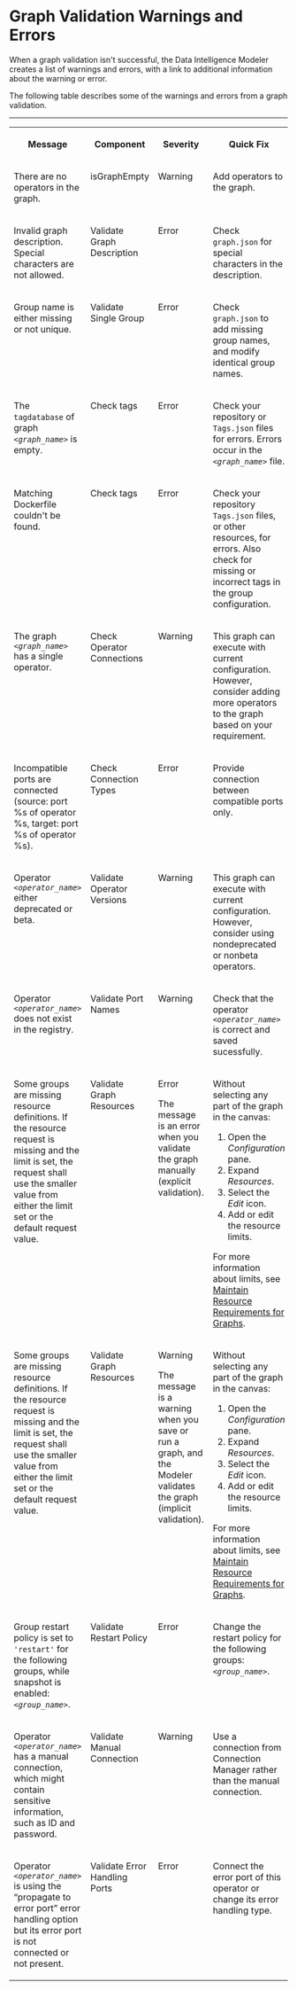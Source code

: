 <!-- loio72d5fa178d804ac9a56f0295814c5bd2 -->

# Graph Validation Warnings and Errors

When a graph validation isn't successful, the Data Intelligence Modeler creates a list of warnings and errors, with a link to additional information about the warning or error.

The following table describes some of the warnings and errors from a graph validation.

****


<table>
<tr>
<th valign="top">

Message

</th>
<th valign="top">

Component

</th>
<th valign="top">

Severity

</th>
<th valign="top">

Quick Fix

</th>
</tr>
<tr>
<td valign="top">

There are no operators in the graph.

</td>
<td valign="top">

isGraphEmpty

</td>
<td valign="top">

Warning

</td>
<td valign="top">

Add operators to the graph.

</td>
</tr>
<tr>
<td valign="top">

Invalid graph description. Special characters are not allowed.

</td>
<td valign="top">

Validate Graph Description

</td>
<td valign="top">

Error

</td>
<td valign="top">

Check `graph.json` for special characters in the description.

</td>
</tr>
<tr>
<td valign="top">

Group name is either missing or not unique.

</td>
<td valign="top">

Validate Single Group

</td>
<td valign="top">

Error

</td>
<td valign="top">

Check `graph.json` to add missing group names, and modify identical group names.

</td>
</tr>
<tr>
<td valign="top">

The `tagdatabase` of graph <code><i class="varname">&lt;graph_name&gt;</i></code> is empty.

</td>
<td valign="top">

Check tags

</td>
<td valign="top">

Error

</td>
<td valign="top">

Check your repository or `Tags.json` files for errors. Errors occur in the <code><i class="varname">&lt;graph_name&gt;</i></code> file.

</td>
</tr>
<tr>
<td valign="top">

Matching Dockerfile couldn't be found.

</td>
<td valign="top">

Check tags

</td>
<td valign="top">

Error

</td>
<td valign="top">

Check your repository `Tags.json` files, or other resources, for errors. Also check for missing or incorrect tags in the group configuration.

</td>
</tr>
<tr>
<td valign="top">

The graph <code><i class="varname">&lt;graph_name&gt;</i></code> has a single operator.

</td>
<td valign="top">

Check Operator Connections

</td>
<td valign="top">

Warning

</td>
<td valign="top">

This graph can execute with current configuration. However, consider adding more operators to the graph based on your requirement.

</td>
</tr>
<tr>
<td valign="top">

Incompatible ports are connected \(source: port %s of operator %s, target: port %s of operator %s\).

</td>
<td valign="top">

Check Connection Types

</td>
<td valign="top">

Error

</td>
<td valign="top">

Provide connection between compatible ports only.

</td>
</tr>
<tr>
<td valign="top">

Operator <code><i class="varname">&lt;operator_name&gt;</i></code> either deprecated or beta.

</td>
<td valign="top">

Validate Operator Versions

</td>
<td valign="top">

Warning

</td>
<td valign="top">

This graph can execute with current configuration. However, consider using nondeprecated or nonbeta operators.

</td>
</tr>
<tr>
<td valign="top">

Operator <code><i class="varname">&lt;operator_name&gt;</i></code> does not exist in the registry.

</td>
<td valign="top">

Validate Port Names

</td>
<td valign="top">

Warning

</td>
<td valign="top">

Check that the operator <code><i class="varname">&lt;operator_name&gt;</i></code> is correct and saved sucessfully.

</td>
</tr>
<tr>
<td valign="top">

Some groups are missing resource definitions. If the resource request is missing and the limit is set, the request shall use the smaller value from either the limit set or the default request value.

</td>
<td valign="top">

Validate Graph Resources

</td>
<td valign="top">

Error

The message is an error when you validate the graph manually \(explicit validation\).

</td>
<td valign="top">

Without selecting any part of the graph in the canvas:

1.  Open the *Configuration* pane.
2.  Expand *Resources*.
3.  Select the *Edit* icon.
4.  Add or edit the resource limits.

For more information about limits, see [Maintain Resource Requirements for Graphs](maintain-resource-requirements-for-graphs-44ad625.md).

</td>
</tr>
<tr>
<td valign="top">

Some groups are missing resource definitions. If the resource request is missing and the limit is set, the request shall use the smaller value from either the limit set or the default request value.

</td>
<td valign="top">

Validate Graph Resources

</td>
<td valign="top">

Warning

The message is a warning when you save or run a graph, and the Modeler validates the graph \(implicit validation\).

</td>
<td valign="top">

Without selecting any part of the graph in the canvas:

1.  Open the *Configuration* pane.
2.  Expand *Resources*.
3.  Select the *Edit* icon.
4.  Add or edit the resource limits.

For more information about limits, see [Maintain Resource Requirements for Graphs](maintain-resource-requirements-for-graphs-44ad625.md).

</td>
</tr>
<tr>
<td valign="top">

Group restart policy is set to `'restart'` for the following groups, while snapshot is enabled: <code><i class="varname">&lt;group_name&gt;</i></code>.

</td>
<td valign="top">

Validate Restart Policy

</td>
<td valign="top">

Error

</td>
<td valign="top">

Change the restart policy for the following groups: <code><i class="varname">&lt;group_name&gt;</i></code>.

</td>
</tr>
<tr>
<td valign="top">

Operator <code><i class="varname">&lt;operator_name&gt;</i></code> has a manual connection, which might contain sensitive information, such as ID and password.

</td>
<td valign="top">

Validate Manual Connection

</td>
<td valign="top">

Warning

</td>
<td valign="top">

Use a connection from Connection Manager rather than the manual connection.

</td>
</tr>
<tr>
<td valign="top">

Operator <code><i class="varname">&lt;operator_name&gt;</i></code> is using the “propagate to error port” error handling option but its error port is not connected or not present.

</td>
<td valign="top">

Validate Error Handling Ports

</td>
<td valign="top">

Error

</td>
<td valign="top">

Connect the error port of this operator or change its error handling type.

</td>
</tr>
</table>

